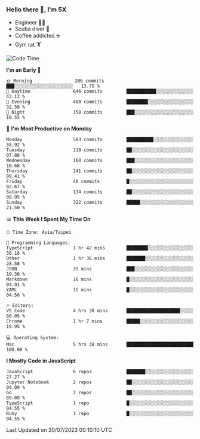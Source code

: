 ### Hello there 👋, I'm 5X

* Engineer 👨‍💻
* Scuba diver 🤿
* Coffee addicted ☕️
* Gym rat 🏋️

<!--START_SECTION:waka-->
![Code Time](http://img.shields.io/badge/Code%20Time-413%20hrs%2042%20mins-blue)

**I'm an Early 🐤** 

```text
🌞 Morning                206 commits         ███░░░░░░░░░░░░░░░░░░░░░░   13.75 % 
🌆 Daytime                646 commits         ███████████░░░░░░░░░░░░░░   43.12 % 
🌃 Evening                488 commits         ████████░░░░░░░░░░░░░░░░░   32.58 % 
🌙 Night                  158 commits         ███░░░░░░░░░░░░░░░░░░░░░░   10.55 % 
```
📅 **I'm Most Productive on Monday** 

```text
Monday                   583 commits         ██████████░░░░░░░░░░░░░░░   38.92 % 
Tuesday                  118 commits         ██░░░░░░░░░░░░░░░░░░░░░░░   07.88 % 
Wednesday                160 commits         ███░░░░░░░░░░░░░░░░░░░░░░   10.68 % 
Thursday                 141 commits         ██░░░░░░░░░░░░░░░░░░░░░░░   09.41 % 
Friday                   40 commits          █░░░░░░░░░░░░░░░░░░░░░░░░   02.67 % 
Saturday                 134 commits         ██░░░░░░░░░░░░░░░░░░░░░░░   08.95 % 
Sunday                   322 commits         █████░░░░░░░░░░░░░░░░░░░░   21.50 % 
```


📊 **This Week I Spent My Time On** 

```text
🕑︎ Time Zone: Asia/Taipei

💬 Programming Languages: 
TypeScript               1 hr 42 mins        ████████░░░░░░░░░░░░░░░░░   30.16 % 
Other                    1 hr 36 mins        ███████░░░░░░░░░░░░░░░░░░   28.58 % 
JSON                     35 mins             ███░░░░░░░░░░░░░░░░░░░░░░   10.38 % 
Markdown                 16 mins             █░░░░░░░░░░░░░░░░░░░░░░░░   04.91 % 
YAML                     15 mins             █░░░░░░░░░░░░░░░░░░░░░░░░   04.56 % 

🔥 Editors: 
VS Code                  4 hrs 30 mins       ████████████████████░░░░░   80.05 % 
Chrome                   1 hr 7 mins         █████░░░░░░░░░░░░░░░░░░░░   19.95 % 

💻 Operating System: 
Mac                      5 hrs 38 mins       █████████████████████████   100.00 % 
```

**I Mostly Code in JavaScript** 

```text
JavaScript               6 repos             ███████░░░░░░░░░░░░░░░░░░   27.27 % 
Jupyter Notebook         2 repos             ██░░░░░░░░░░░░░░░░░░░░░░░   09.09 % 
Go                       2 repos             ██░░░░░░░░░░░░░░░░░░░░░░░   09.09 % 
TypeScript               1 repo              █░░░░░░░░░░░░░░░░░░░░░░░░   04.55 % 
Ruby                     1 repo              █░░░░░░░░░░░░░░░░░░░░░░░░   04.55 % 
```




 Last Updated on 30/07/2023 00:10:10 UTC
<!--END_SECTION:waka-->
